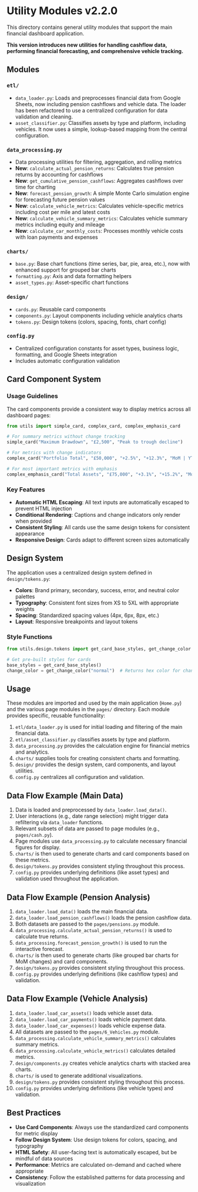 # Utility Modules v2.2.0

This directory contains general utility modules that support the main financial dashboard application.

**This version introduces new utilities for handling cashflow data, performing financial forecasting, and comprehensive vehicle tracking.**

## Modules

### `etl/`
- `data_loader.py`: Loads and preprocesses financial data from Google Sheets, now including pension cashflows and vehicle data. The loader has been refactored to use a centralized configuration for data validation and cleaning.
- `asset_classifier.py`: Classifies assets by type and platform, including vehicles. It now uses a simple, lookup-based mapping from the central configuration.

### `data_processing.py`
- Data processing utilities for filtering, aggregation, and rolling metrics
- **New**: `calculate_actual_pension_returns`: Calculates true pension returns by accounting for cashflows
- **New**: `get_cumulative_pension_cashflows`: Aggregates cashflows over time for charting
- **New**: `forecast_pension_growth`: A simple Monte Carlo simulation engine for forecasting future pension values
- **New**: `calculate_vehicle_metrics`: Calculates vehicle-specific metrics including cost per mile and latest costs
- **New**: `calculate_vehicle_summary_metrics`: Calculates vehicle summary metrics including equity and mileage
- **New**: `calculate_car_monthly_costs`: Processes monthly vehicle costs with loan payments and expenses

### `charts/`
- `base.py`: Base chart functions (time series, bar, pie, area, etc.), now with enhanced support for grouped bar charts
- `formatting.py`: Axis and data formatting helpers
- `asset_types.py`: Asset-specific chart functions

### `design/`
- `cards.py`: Reusable card components
- `components.py`: Layout components including vehicle analytics charts
- `tokens.py`: Design tokens (colors, spacing, fonts, chart config)

### `config.py`
- Centralized configuration constants for asset types, business logic, formatting, and Google Sheets integration
- Includes automatic configuration validation

## Card Component System

### Usage Guidelines

The card components provide a consistent way to display metrics across all dashboard pages:

```python
from utils import simple_card, complex_card, complex_emphasis_card

# For summary metrics without change tracking
simple_card("Maximum Drawdown", "£2,500", "Peak to trough decline")

# For metrics with change indicators
complex_card("Portfolio Total", "£50,000", "+2.5%", "+12.3%", "MoM | YTD")

# For most important metrics with emphasis
complex_emphasis_card("Total Assets", "£75,000", "+3.1%", "+15.2%", "MoM | YTD")
```

### Key Features

- **Automatic HTML Escaping**: All text inputs are automatically escaped to prevent HTML injection
- **Conditional Rendering**: Captions and change indicators only render when provided
- **Consistent Styling**: All cards use the same design tokens for consistent appearance
- **Responsive Design**: Cards adapt to different screen sizes automatically

## Design System

The application uses a centralized design system defined in `design/tokens.py`:

- **Colors**: Brand primary, secondary, success, error, and neutral color palettes
- **Typography**: Consistent font sizes from XS to 5XL with appropriate weights
- **Spacing**: Standardized spacing values (4px, 6px, 8px, etc.)
- **Layout**: Responsive breakpoints and layout tokens

### Style Functions

```python
from utils.design.tokens import get_card_base_styles, get_change_color

# Get pre-built styles for cards
base_styles = get_card_base_styles()
change_color = get_change_color("normal")  # Returns hex color for change indicators
```

## Usage

These modules are imported and used by the main application (`Home.py`) and the various page modules in the `pages/` directory. Each module provides specific, reusable functionality:

1. `etl/data_loader.py` is used for initial loading and filtering of the main financial data.
2. `etl/asset_classifier.py` classifies assets by type and platform.
3. `data_processing.py` provides the calculation engine for financial metrics and analytics.
4. `charts/` supplies tools for creating consistent charts and formatting.
5. `design/` provides the design system, card components, and layout utilities.
6. `config.py` centralizes all configuration and validation.

## Data Flow Example (Main Data)

1. Data is loaded and preprocessed by `data_loader.load_data()`.
2. User interactions (e.g., date range selection) might trigger data refiltering via `data_loader` functions.
3. Relevant subsets of data are passed to page modules (e.g., `pages/cash.py`).
4. Page modules use `data_processing.py` to calculate necessary financial figures for display.
5. `charts/` is then used to generate charts and card components based on these metrics.
6. `design/tokens.py` provides consistent styling throughout this process.
7. `config.py` provides underlying definitions (like asset types) and validation used throughout the application.

## Data Flow Example (Pension Analysis)

1. `data_loader.load_data()` loads the main financial data.
2. `data_loader.load_pension_cashflows()` loads the pension cashflow data.
3. Both datasets are passed to the `pages/pensions.py` module.
4. `data_processing.calculate_actual_pension_returns()` is used to calculate true returns.
5. `data_processing.forecast_pension_growth()` is used to run the interactive forecast.
6. `charts/` is then used to generate charts (like grouped bar charts for MoM changes) and card components.
7. `design/tokens.py` provides consistent styling throughout this process.
8. `config.py` provides underlying definitions (like cashflow types) and validation.

## Data Flow Example (Vehicle Analysis)

1. `data_loader.load_car_assets()` loads vehicle asset data.
2. `data_loader.load_car_payments()` loads vehicle payment data.
3. `data_loader.load_car_expenses()` loads vehicle expense data.
4. All datasets are passed to the `pages/6_Vehicles.py` module.
5. `data_processing.calculate_vehicle_summary_metrics()` calculates summary metrics.
6. `data_processing.calculate_vehicle_metrics()` calculates detailed metrics.
7. `design/components.py` creates vehicle analytics charts with stacked area charts.
8. `charts/` is used to generate additional visualizations.
9. `design/tokens.py` provides consistent styling throughout this process.
10. `config.py` provides underlying definitions (like vehicle types) and validation.

## Best Practices

- **Use Card Components**: Always use the standardized card components for metric display
- **Follow Design System**: Use design tokens for colors, spacing, and typography
- **HTML Safety**: All user-facing text is automatically escaped, but be mindful of data sources
- **Performance**: Metrics are calculated on-demand and cached where appropriate
- **Consistency**: Follow the established patterns for data processing and visualization
